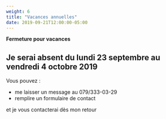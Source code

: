 ```yaml
---
weight: 6
title: "Vacances annuelles"
date: 2019-09-21T12:00:00-05:00
---
```

**Fermeture pour vacances**

Je serai absent du lundi 23 septembre au vendredi 4 octobre 2019
---
Vous pouvez :

* me laisser un message au 079/333-03-29
* remplire un formulaire de contact

et je vous contacterai dès mon retour

